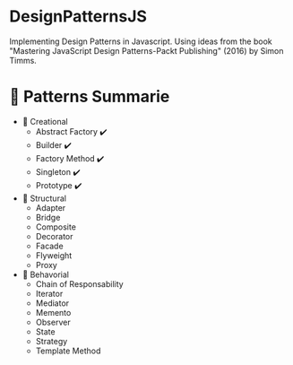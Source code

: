 # DesignPatternsJS

Implementing Design Patterns in Javascript. Using ideas from the book "Mastering JavaScript Design Patterns-Packt Publishing" (2016) by Simon Timms.

#  :book: Patterns Summarie
- :tractor: Creational
    - Abstract Factory :heavy_check_mark:
    - Builder :heavy_check_mark:
    - Factory Method :heavy_check_mark:
    - Singleton :heavy_check_mark:
    - Prototype :heavy_check_mark:
- :construction_worker: Structural
    - Adapter
    - Bridge
    - Composite
    - Decorator
    - Facade
    - Flyweight
    - Proxy
- :slot_machine: Behavorial
    - Chain of Responsability
    - Iterator
    - Mediator
    - Memento
    - Observer
    - State
    - Strategy
    - Template Method
